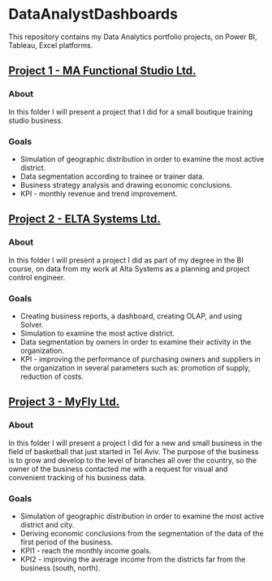 # DataAnalystDashboards
This repository contains my Data Analytics portfolio projects, on Power BI, Tableau, Excel platforms.

## <span style="green">[Project 1 - MA Functional Studio Ltd.](https://github.com/adiredri/DataAnalystDashboards/blob/main/MA-Functional-Studio/MA-Dashboard1.png "Project 1 - MA Functional Studio Ltd.")</span>

### About
In this folder I will present a project that I did for a small boutique training studio business.

### Goals
* Simulation of geographic distribution in order to examine the most active district.
* Data segmentation according to trainee or trainer data.
* Business strategy analysis and drawing economic conclusions.
* KPI - monthly revenue and trend improvement.

## <span style="blue">[Project 2 - ELTA Systems Ltd.](https://github.com/adiredri/DataAnalystDashboards/blob/main/ELTA%20Systems%20Ltd./ELTA-Dashboard1.png "Project 2 - ELTA Systems Ltd.")</span>

### About
In this folder I will present a project I did as part of my degree in the BI course, on data from my work at Alta Systems as a planning and project control engineer.

### Goals
* Creating business reports, a dashboard, creating OLAP, and using Solver.
* Simulation to examine the most active district.
* Data segmentation by owners in order to examine their activity in the organization.
* KPI - improving the performance of purchasing owners and suppliers in the organization in several parameters such as: promotion of supply, reduction of costs.

## <span style="blue">[Project 3 - MyFly Ltd.](https://public.tableau.com/app/profile/adir.edri/viz/MyFly/MyFlyDashboard "Project 3 - MyFly Ltd.]")</span>

### About
In this folder I will present a project I did for a new and small business in the field of basketball that just started in Tel Aviv. 
The purpose of the business is to grow and develop to the level of branches all over the country, so the owner of the business contacted me with a request for visual and convenient tracking of his business data.

### Goals
* Simulation of geographic distribution in order to examine the most active district and city.
* Deriving economic conclusions from the segmentation of the data of the first period of the business.
* KPI1 - reach the monthly income goals.
* KPI2 - improving the average income from the districts far from the business (south, north).
